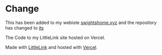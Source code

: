 # Change
This has been added to my webiste [swightshome.xyz](https://swightshome.xyz) and the repository has changed to [its](https://github.com/SwightsNotFound/swightshome)

The Code to my LittleLink site hosted on Vercel.

Made with [LittleLink](https://littlelink.io/) and hosted with [Vercel](Vercel.com).
